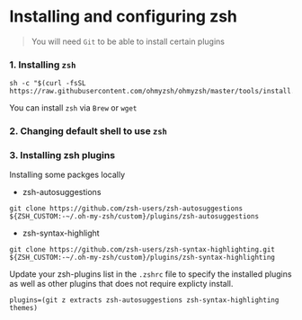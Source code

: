 # Installing and configuring zsh

> You will need `Git` to be able to install certain plugins

### 1. Installing `zsh`
```
sh -c "$(curl -fsSL https://raw.githubusercontent.com/ohmyzsh/ohmyzsh/master/tools/install.sh)"
```

You can install `zsh` via `Brew` or `wget` 

### 2. Changing default shell to use `zsh`


### 3. Installing zsh plugins
Installing some packges locally
- zsh-autosuggestions
```
git clone https://github.com/zsh-users/zsh-autosuggestions ${ZSH_CUSTOM:-~/.oh-my-zsh/custom}/plugins/zsh-autosuggestions

```
- zsh-syntax-highlight
```
git clone https://github.com/zsh-users/zsh-syntax-highlighting.git ${ZSH_CUSTOM:-~/.oh-my-zsh/custom}/plugins/zsh-syntax-highlighting

```

Update your zsh-plugins list in the `.zshrc` file to specify the installed plugins as well as other plugins
that does not require explicty install.
```
plugins=(git z extracts zsh-autosuggestions zsh-syntax-highlighting themes)
```




